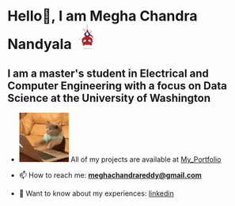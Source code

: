 # Hello👋, I am Megha Chandra Nandyala <img src="spidertocat.png" width="50"/>
## I am a master's student in Electrical and Computer Engineering with a focus on Data Science at the University of Washington

- <img src="coding.gif" width="100"/> All of my projects are available at [My_Portfolio](https://github.com/nvmcr/My_Portfolio)

- 📫 How to reach me: **meghachandrareddy@gmail.com**

- 📄 Want to know about my experiences: [linkedin](https://www.linkedin.com/in/meghachandra/)
